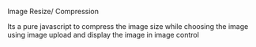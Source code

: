 Image Resize/ Compression

Its a pure javascript to compress the image size while choosing the image using image upload and display the image in image control

